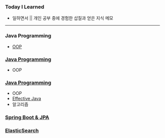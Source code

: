 ### Today I Learned
* 일하면서 || 개인 공부 중에 경험한 삽질과 얻은 지식 메모 
<!-- * 마크다운 문법과 친해지기 -->
- - - 

### Java Programming
- [OOP](./JAVA/OOP/Object.md)

### [Java Programming](https://github.com/wonmimi/TIL/tree/main/JAVA)
- OOP

### [Java Programming](https://github.com/wonmimi/TIL/tree/main/JAVA)
- OOP
- [Effective Java](https://github.com/wonmimi/TIL/tree/main/JAVA/EffectiveJava)
- 알고리즘
### [Spring Boot & JPA](https://github.com/wonmimi/TIL/tree/main/SpringBoot)
### [ElasticSearch](https://github.com/wonmimi/TIL/tree/main/ElasticSearch)


